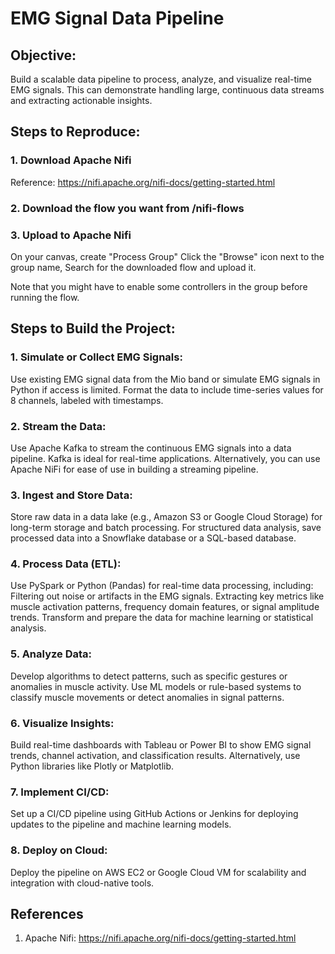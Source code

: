 # EMG Signal Data Pipeline
## Objective: 
Build a scalable data pipeline to process, analyze, and visualize real-time EMG signals. This can demonstrate handling large, continuous data streams and extracting actionable insights.

## Steps to Reproduce:
### 1. Download Apache Nifi
Reference: https://nifi.apache.org/nifi-docs/getting-started.html

### 2. Download the flow you want from /nifi-flows

### 3. Upload to Apache Nifi
On your canvas, create "Process Group"
Click the "Browse" icon next to the group name,
Search for the downloaded flow and upload it.

Note that you might have to enable some controllers in the group before running the flow.


## Steps to Build the Project:
### 1. Simulate or Collect EMG Signals:

Use existing EMG signal data from the Mio band or simulate EMG signals in Python if access is limited.
Format the data to include time-series values for 8 channels, labeled with timestamps.
### 2. Stream the Data:

Use Apache Kafka to stream the continuous EMG signals into a data pipeline. Kafka is ideal for real-time applications.
Alternatively, you can use Apache NiFi for ease of use in building a streaming pipeline.
### 3. Ingest and Store Data:

Store raw data in a data lake (e.g., Amazon S3 or Google Cloud Storage) for long-term storage and batch processing.
For structured data analysis, save processed data into a Snowflake database or a SQL-based database.
### 4. Process Data (ETL):

Use PySpark or Python (Pandas) for real-time data processing, including:
Filtering out noise or artifacts in the EMG signals.
Extracting key metrics like muscle activation patterns, frequency domain features, or signal amplitude trends.
Transform and prepare the data for machine learning or statistical analysis.
### 5. Analyze Data:

Develop algorithms to detect patterns, such as specific gestures or anomalies in muscle activity.
Use ML models or rule-based systems to classify muscle movements or detect anomalies in signal patterns.
### 6. Visualize Insights:

Build real-time dashboards with Tableau or Power BI to show EMG signal trends, channel activation, and classification results.
Alternatively, use Python libraries like Plotly or Matplotlib.
### 7. Implement CI/CD:

Set up a CI/CD pipeline using GitHub Actions or Jenkins for deploying updates to the pipeline and machine learning models.
### 8. Deploy on Cloud:

Deploy the pipeline on AWS EC2 or Google Cloud VM for scalability and integration with cloud-native tools.

## References
1. Apache Nifi: https://nifi.apache.org/nifi-docs/getting-started.html

